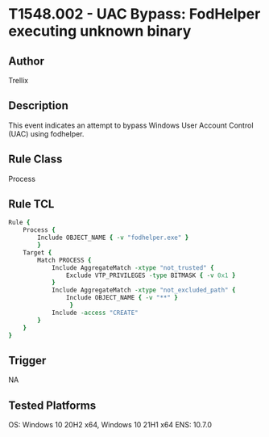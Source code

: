 # T1548.002 - UAC Bypass: FodHelper executing unknown binary

## Author
Trellix

## Description
This event indicates an attempt to bypass Windows User Account Control (UAC) using fodhelper.

## Rule Class 
Process

## Rule TCL
```tcl
Rule {
	Process {
		Include OBJECT_NAME { -v "fodhelper.exe" }
		}
	Target {
		Match PROCESS {
            Include AggregateMatch -xtype "not_trusted" {
                Exclude VTP_PRIVILEGES -type BITMASK { -v 0x1 }
            }
            Include AggregateMatch -xtype "not_excluded_path" {
                Include OBJECT_NAME { -v "**" }
				 }
			Include -access "CREATE"
		}
	}
}

```

## Trigger
NA

## Tested Platforms
OS: Windows 10 20H2 x64, Windows 10 21H1 x64
ENS: 10.7.0
